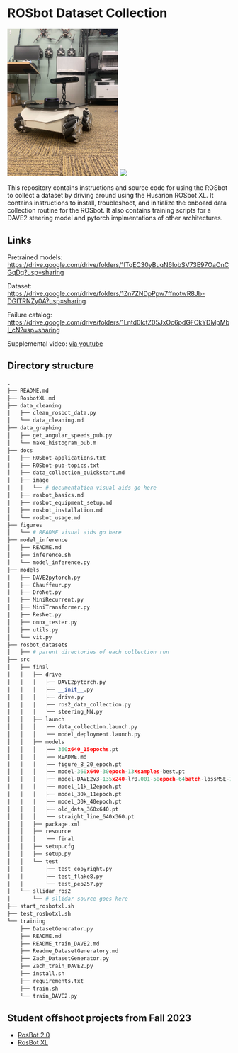 # ROSbot Dataset Collection

<p float="middle">
  <img src="figures/IMG_9067.jpg" width="250" />
  <img src="figures/dataset.png" width="250" /> 
</p>
<!-- | ![](figures/IMG_8418.jpg)  |  ![](figures/dataset.jpg) | -->

This repository contains instructions and source code for using the ROSbot to collect a dataset by driving around using the Husarion ROSbot XL.
It contains instructions to install, troubleshoot, and initialize the onboard data collection routine for the ROSbot.
It also contains training scripts for a DAVE2 steering model and pytorch implmentations of other architectures.


## Links
Pretrained models: https://drive.google.com/drive/folders/1lTqEC30yBuqN6IobSV73E97OaOnCGqDg?usp=sharing

Dataset: https://drive.google.com/drive/folders/1Zn7ZNDpPpw7ffnotwR8Jb-DGITRNZy0A?usp=sharing

Failure catalog: https://drive.google.com/drive/folders/1Lntd0lctZ05JxOc6pdGFCkYDMpMbI_cN?usp=sharing

Supplemental video: [via youtube](https://youtu.be/rBOJS2SR85Q)


## Directory structure
```python
.
├── README.md
├── RosbotXL.md
├── data_cleaning
│   ├── clean_rosbot_data.py
│   └── data_cleaning.md
├── data_graphing
│   ├── get_angular_speeds_pub.py
│   └── make_histogram_pub.m
├── docs
│   ├── ROSbot-applications.txt
│   ├── ROSbot-pub-topics.txt
│   ├── data_collection_quickstart.md
│   ├── image
│   │   └── # documentation visual aids go here
│   ├── rosbot_basics.md
│   ├── rosbot_equipment_setup.md
│   ├── rosbot_installation.md
│   └── rosbot_usage.md
├── figures
│   └── # README visual aids go here
├── model_inference
│   ├── README.md
│   ├── inference.sh
│   └── model_inference.py
├── models
│   ├── DAVE2pytorch.py
│   ├── Chauffeur.py
│   ├── DroNet.py
│   ├── MiniRecurrent.py
│   ├── MiniTransformer.py
│   ├── ResNet.py
│   ├── onnx_tester.py
│   ├── utils.py
│   └── vit.py
├── rosbot_datasets
│   ├── # parent directories of each collection run
├── src
│   ├── final
│   │   ├── drive
│   │   │   ├── DAVE2pytorch.py
│   │   │   ├── __init__.py
│   │   │   ├── drive.py
│   │   │   ├── ros2_data_collection.py
│   │   │   └── steering_NN.py
│   │   ├── launch
│   │   │   ├── data_collection.launch.py
│   │   │   └── model_deployment.launch.py
│   │   ├── models
│   │   │   ├── 360x640_15epochs.pt
│   │   │   ├── README.md
│   │   │   ├── figure_8_20_epoch.pt
│   │   │   ├── model-360x640-30epoch-13Ksamples-best.pt
│   │   │   ├── model-DAVE2v3-135x240-lr0.001-50epoch-64batch-lossMSE-7Ksamples-INDUSTRIALandHIROCHIandUTAH-noiseflipblur-best.pt
│   │   │   ├── model_11k_12epoch.pt
│   │   │   ├── model_30k_11epoch.pt
│   │   │   ├── model_30k_40epoch.pt
│   │   │   ├── old_data_360x640.pt
│   │   │   └── straight_line_640x360.pt
│   │   ├── package.xml
│   │   ├── resource
│   │   │   └── final
│   │   ├── setup.cfg
│   │   ├── setup.py
│   │   └── test
│   │       ├── test_copyright.py
│   │       ├── test_flake8.py
│   │       └── test_pep257.py
│   └── sllidar_ros2
│       └── # sllidar source goes here
├── start_rosbotxl.sh
├── test_rosbotxl.sh
└── training
    ├── DatasetGenerator.py
    ├── README.md
    ├── README_train_DAVE2.md
    ├── Readme_DatasetGeneratory.md
    ├── Zach_DatasetGenerator.py
    ├── Zach_train_DAVE2.py
    ├── install.sh
    ├── requirements.txt
    ├── train.sh
    └── train_DAVE2.py
```


## Student offshoot projects from Fall 2023
- [RosBot 2.0](https://github.com/Taylucky/Rosbot2.0)
- [RosBot XL](https://github.com/ish-gupta/ml-robot)
